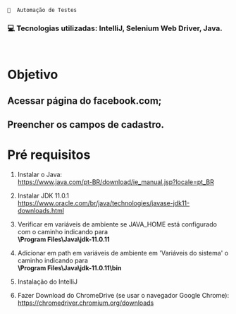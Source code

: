     🚀  Automação de Testes  

###  💻 Tecnologias utilizadas: IntelliJ, Selenium Web Driver, Java.

<br>

# Objetivo
## Acessar página do facebook.com;
## Preencher os campos de cadastro.



# Pré requisitos

1. Instalar o Java: <br>
https://www.java.com/pt-BR/download/ie_manual.jsp?locale=pt_BR

2. Instalar JDK 11.0.1<br>
https://www.oracle.com/br/java/technologies/javase-jdk11-downloads.html

3. Verificar em variáveis de ambiente se  JAVA_HOME está configurado com o caminho indicando para<br> 
<b>\Program Files\Java\jdk-11.0.11</b>

4. Adicionar em path em variáveis de ambiente em 'Variáveis do sistema' o caminho indicando para<br>
<b>\Program Files\Java\jdk-11.0.11\bin </b>

5. Instalação do IntelliJ

6. Fazer Download do ChromeDrive (se usar o navegador Google Chrome): 
https://chromedriver.chromium.org/downloads<br>










